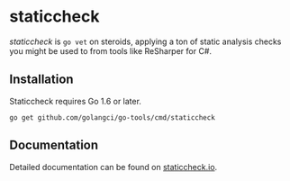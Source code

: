 # staticcheck

_staticcheck_ is `go vet` on steroids, applying a ton of static analysis
checks you might be used to from tools like ReSharper for C#.

## Installation

Staticcheck requires Go 1.6 or later.

    go get github.com/golangci/go-tools/cmd/staticcheck

## Documentation

Detailed documentation can be found on
[staticcheck.io](https://staticcheck.io/docs/staticcheck).

